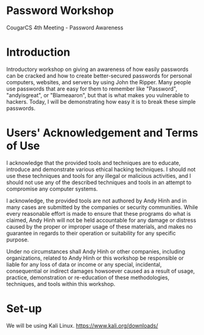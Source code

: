 # Password Workshop
CougarCS 4th Meeting - Password Awareness
# Introduction
Introductory workshop on giving an awareness of how easily passwords can be cracked and how to create better-secured passwords for personal computers, websites, and servers by using John the Ripper. Many people use passwords that are easy for them to remember like "Password", "andyisgreat", or "Blameaaron", but that is what makes you vulnerable to hackers. Today, I will be demonstrating how easy it is to break these simple passwords.
# Users' Acknowledgement and Terms of Use
I acknowledge that the provided tools and techniques are to educate, introduce and demonstrate various ethical hacking techniques. I should not use these techniques and tools for any illegal or malicious activities, and I should not use any of the described techniques and tools in an attempt to compromise any computer systems.

I acknowledge, the provided tools are not authored by Andy Hinh and in many cases are submitted by the companies or security communities. While every reasonable effort is made to ensure that these programs do what is claimed, Andy Hinh will not be held accountable for any damage or distress caused by the proper or improper usage of these materials, and makes no guarantee in regards to their operation or suitability for any specific purpose.

Under no circumstances shall Andy Hinh or other companies, including organizations, related to Andy Hinh or this workshop be responsible or liable for any loss of data or income or any special, incidental, consequential or indirect damages howsoever caused as a result of usage, practice, demonstration or re-education of these methodologies, techniques, and tools within this workshop.
# Set-up
We will be using Kali Linux.
https://www.kali.org/downloads/
